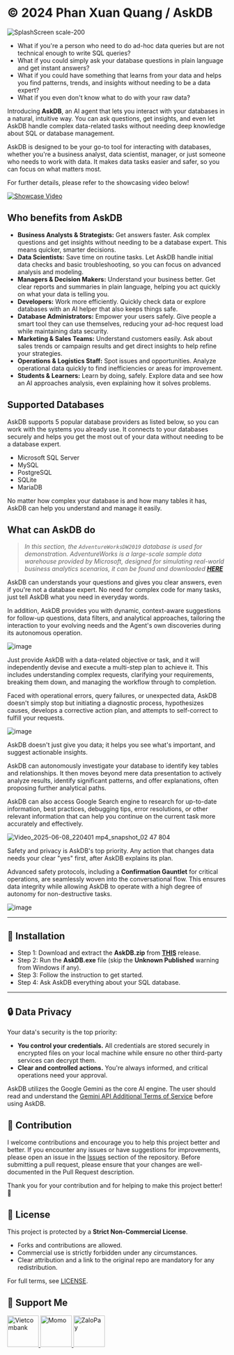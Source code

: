 # © 2024 Phan Xuan Quang / AskDB

![SplashScreen scale-200](https://i.imgur.com/kO68bFg.png)

*   What if you're a person who need to do ad-hoc data queries but are not technical enough to write SQL queries?
*   What if you could simply ask your database questions in plain language and get instant answers?
*   What if you could have something that learns from your data and helps you find patterns, trends, and insights without needing to be a data expert?
*   What if you even don't know what to do with your raw data?
  
Introducing **AskDB**, an AI agent that lets you interact with your databases in a natural, intuitive way. You can ask questions, get insights, and even let AskDB handle complex data-related tasks without needing deep knowledge about SQL or database management.

AskDB is designed to be your go-to tool for interacting with databases, whether you're a business analyst, data scientist, manager, or just someone who needs to work with data. It makes data tasks easier and safer, so you can focus on what matters most.

For further details, please refer to the showcasing video below!

[![Showcase Video](https://github.com/user-attachments/assets/3c09cd09-0c95-47a4-8082-875d51971856)](https://www.youtube.com/watch?v=GeAdZXIc2y0)


## **Who benefits from AskDB**

*   **Business Analysts & Strategists:** Get answers faster. Ask complex questions and get insights without needing to be a database expert. This means quicker, smarter decisions.
*   **Data Scientists:** Save time on routine tasks. Let AskDB handle initial data checks and basic troubleshooting, so you can focus on advanced analysis and modeling.
*   **Managers & Decision Makers:** Understand your business better. Get clear reports and summaries in plain language, helping you act quickly on what your data is telling you.
*   **Developers:** Work more efficiently. Quickly check data or explore databases with an AI helper that also keeps things safe.
*   **Database Administrators:** Empower your users safely. Give people a smart tool they can use themselves, reducing your ad-hoc request load while maintaining data security.
*   **Marketing & Sales Teams:** Understand customers easily. Ask about sales trends or campaign results and get direct insights to help refine your strategies.
*   **Operations & Logistics Staff:** Spot issues and opportunities. Analyze operational data quickly to find inefficiencies or areas for improvement.
*   **Students & Learners:** Learn by doing, safely. Explore data and see how an AI approaches analysis, even explaining how it solves problems.

## **Supported Databases**

AskDB supports 5 popular database providers as listed below, so you can work with the systems you already use. It connects to your databases securely and helps you get the most out of your data without needing to be a database expert.

*   Microsoft SQL Server
*   MySQL
*   PostgreSQL
*   SQLite
*   MariaDB

No matter how complex your database is and how many tables it has, AskDB can help you understand and manage it easily.

## **What can AskDB do**
> _In this section, the `AdventureWorksDW2019` database is used for demonstration. AdventureWorks is a large-scale sample data warehouse provided by Microsoft, designed for simulating real-world business analytics scenarios, it can be found and downloaded [**HERE**](https://learn.microsoft.com/en-us/sql/samples/adventureworks-install-configure)_

AskDB can understands your questions and gives you clear answers, even if you're not a database expert. No need for complex code for many tasks, just tell AskDB what you need in everyday words.

In addition, AskDB provides you with dynamic, context-aware suggestions for follow-up questions, data filters, and analytical approaches, tailoring the interaction to your evolving needs and the Agent's own discoveries during its autonomous operation.

![image](https://github.com/user-attachments/assets/fff9f171-28b3-439c-82a7-46aa509f1ad6)

Just provide AskDB with a data-related objective or task, and it will independently devise and execute a multi-step plan to achieve it. This includes understanding complex requests, clarifying your requirements, breaking them down, and managing the workflow through to completion.

Faced with operational errors, query failures, or unexpected data, AskDB doesn't simply stop but initiating a diagnostic process, hypothesizes causes, develops a corrective action plan, and attempts to self-correct to fulfill your requests.

![image](https://github.com/user-attachments/assets/a263d401-9e1b-4418-aa6f-da7b4f1261ae)

AskDB doesn't just give you data; it helps you see what's important, and suggest actionable insights.
 
AskDB can autonomously investigate your database to identify key tables and relationships. It then moves beyond mere data presentation to actively analyze results, identify significant patterns, and offer explanations, often proposing further analytical paths. 

AskDB can also access Google Search engine to research for up-to-date information, best practices, debugging tips, error resolutions, or other relevant information that can help you continue on the current task more accurately and effectively.

![Video_2025-06-08_220401 mp4_snapshot_02 47 804](https://github.com/user-attachments/assets/27070960-6682-4acc-87d4-a75110ccb602)

Safety and privacy is AskDB's top priority. Any action that changes data needs your clear "yes" first, after AskDB explains its plan. 

Advanced safety protocols, including a **Confirmation Gauntlet** for critical operations, are seamlessly woven into the conversational flow. This ensures data integrity while allowing AskDB to operate with a high degree of autonomy for non-destructive tasks.

![image](https://github.com/user-attachments/assets/8d389040-aae6-4a14-a1c0-adfb32dab2fc)

---

## :blue_book: Installation

- Step 1: Download and extract the **AskDB.zip** from [**THIS**](https://github.com/phanxuanquang/AskDB/releases/latest) release.
- Step 2: Run the **AskDB.exe** file (skip the **Unknown Published** warning from Windows if any).
- Step 3: Follow the instruction to get started.
- Step 4: Ask AskDB everything about your SQL database.

---

## :lock: Data Privacy
Your data's security is the top priority:
*   **You control your credentials.** All credentials are stored securely in encrypted files on your local machine while ensure no other third-party services can decrypt them.
*   **Clear and controlled actions.** You're always informed, and critical operations need your approval.

AskDB utilizes the Google Gemini as the core AI engine. The user should read and understand the [Gemini API Additional Terms of Service](https://ai.google.dev/gemini-api/terms) before using AskDB.

## :open_hands: Contribution
I welcome contributions and encourage you to help this project better and better. If you encounter any issues or have suggestions for improvements, please open an issue in the [Issues](https://github.com/phanxuanquang/AskDB/issues) section of the repository.
Before submitting a pull request, please ensure that your changes are well-documented in the Pull Request description.

Thank you for your contribution and for helping to make this project better! :tada:

## 📄 License
This project is protected by a **Strict Non-Commercial License**.  

*   Forks and contributions are allowed.  
*   Commercial use is strictly forbidden under any circumstances.  
*   Clear attribution and a link to the original repo are mandatory for any redistribution.
  
For full terms, see [LICENSE](./LICENSE).

## :gift: Support Me

<a href="https://i.imgur.com/9YpRPQs.jpeg" target="_blank">
  <img src="https://i.imgur.com/IUK9CFo.png" height=72 alt="Vietcombank" />
</a>
<a href="https://me.momo.vn/phanxuanquang" target="_blank">
  <img src="https://i.imgur.com/0r18xHl.png" height=72 alt="Momo" />
</a>
<a href="https://i.imgur.com/00NqiL8.jpeg" target="_blank">
  <img src="https://i.imgur.com/PSCoduQ.png" height=72 alt="ZaloPay" />
</a>
